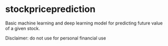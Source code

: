 # stockpriceprediction
Basic machine learning and deep learning model for predicting future value of a given stock.

Disclaimer: do not use for personal financial use
